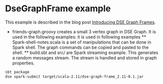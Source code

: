 # DseGraphFrame example

This example is described in the blog post [Introducing DSE Graph Frames](http://www.datastax.com/dev/blog/dse-graph-frame).

* friends-graph.groovy creates a small 3 vertex graph in DSE Graph. It is used in the following examples:
it is used in following examples
** Spark-shell-notes.scala is a set of manipulations that can be done in Spark shell. The graph commands can be copied and pasted to the shell.
** build.sbt and src/ are Spark streaming example.
This generates a random messages stream. The stream is handled and stored in graph properties.
 ```bash
 sbt package 
 dse spark-submit target/scala-2.11/dse-graph-frame_2.11-0.1.jar
 ```

